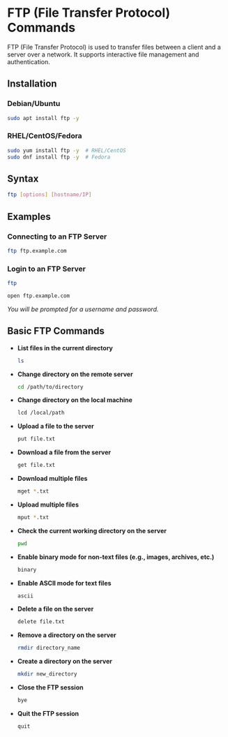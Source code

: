 # **FTP (File Transfer Protocol) Commands**  

FTP (File Transfer Protocol) is used to transfer files between a client and a server over a network. It supports interactive file management and authentication.  


## **Installation**  

### **Debian/Ubuntu**  
```bash
sudo apt install ftp -y
```

### **RHEL/CentOS/Fedora**  
```bash
sudo yum install ftp -y  # RHEL/CentOS
sudo dnf install ftp -y  # Fedora
```

## **Syntax**  
```bash
ftp [options] [hostname/IP]
```



## **Examples**  

### **Connecting to an FTP Server**  
```bash
ftp ftp.example.com
```

### **Login to an FTP Server**  
```bash
ftp
```
```bash
open ftp.example.com
```
*You will be prompted for a username and password.*


## **Basic FTP Commands**  

- **List files in the current directory**  
  ```bash
  ls
  ```

- **Change directory on the remote server**  
  ```bash
  cd /path/to/directory
  ```

- **Change directory on the local machine**  
  ```bash
  lcd /local/path
  ```

- **Upload a file to the server**  
  ```bash
  put file.txt
  ```

- **Download a file from the server**  
  ```bash
  get file.txt
  ```

- **Download multiple files**  
  ```bash
  mget *.txt
  ```

- **Upload multiple files**  
  ```bash
  mput *.txt
  ```

- **Check the current working directory on the server**  
  ```bash
  pwd
  ```

- **Enable binary mode for non-text files (e.g., images, archives, etc.)**  
  ```bash
  binary
  ```

- **Enable ASCII mode for text files**  
  ```bash
  ascii
  ```

- **Delete a file on the server**  
  ```bash
  delete file.txt
  ```

- **Remove a directory on the server**  
  ```bash
  rmdir directory_name
  ```

- **Create a directory on the server**  
  ```bash
  mkdir new_directory
  ```

- **Close the FTP session**  
  ```bash
  bye
  ```

- **Quit the FTP session**  
  ```bash
  quit
  ```
